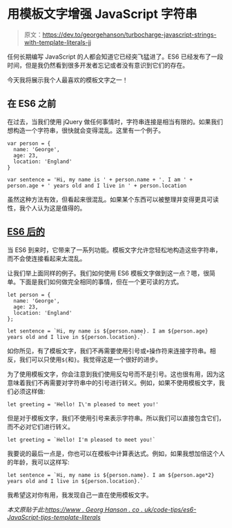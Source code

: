 # 用模板文字增强 JavaScript 字符串

> 原文：<https://dev.to/georgehanson/turbocharge-javascript-strings-with-template-literals-jj>

任何长期编写 JavaScript 的人都会知道它已经突飞猛进了。ES6 已经发布了一段时间，但是我仍然看到很多开发者忘记或者没有意识到它们的存在。

今天我将展示我个人最喜欢的模板文字之一！

## 在 ES6 之前

在过去，当我们使用 jQuery 做任何事情时，字符串连接是相当有限的。如果我们想构造一个字符串，很快就会变得混乱。这里有一个例子。

```
var person = {
  name: 'George',
  age: 23,
  location: 'England'
}

var sentence = 'Hi, my name is ' + person.name + '. I am ' + person.age + ' years old and I live in ' + person.location 
```

虽然这种方法有效，但看起来很混乱。如果某个东西可以被整理并变得更具可读性，我个人认为这是值得的。

## [ES6 后的](#after-es6)

当 ES6 到来时，它带来了一系列功能。模板文字允许您轻松地构造这些字符串，而不会使连接看起来太混乱。

让我们举上面同样的例子。我们如何使用 ES6 模板文字做到这一点？嗯，很简单。下面是我们如何做完全相同的事情，但在一个更可读的方式。

```
let person = {
  name: 'George',
  age: 23,
  location: 'England'
};

let sentence = `Hi, my name is ${person.name}. I am ${person.age} years old and I live in ${person.location}.` 
```

如你所见，有了模板文字，我们不再需要使用引号或`+`操作符来连接字符串。相反，我们可以只使用`${`和`}`。我觉得这是一个很好的进步。

为了使用模板文字，你会注意到我们使用反勾号而不是引号。这也很有用，因为这意味着我们不再需要对字符串中的引号进行转义。例如，如果不使用模板文字，我们必须这样做:

```
let greeting = 'Hello! I\'m pleased to meet you!' 
```

但是对于模板文字，我们不使用引号来表示字符串。所以我们可以直接包含它们，而不必对它们进行转义。

```
let greeting = `Hello! I'm pleased to meet you!` 
```

我要说的最后一点是，你也可以在模板中计算表达式。例如，如果我想加倍这个人的年龄，我可以这样写:

```
let sentence = `Hi, my name is ${person.name}. I am ${person.age*2} years old and I live in ${person.location}.` 
```

我希望这对你有用，我发现自己一直在使用模板文字。

*本文原贴于此:[https://www . Georg Hanson . co . uk/code-tips/es6-JavaScript-tips-template-literals](https://www.georgehanson.co.uk/code-tips/es6-javascript-tips-template-literals)*